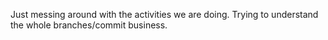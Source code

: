 Just messing around with the activities we are doing. Trying to understand the whole branches/commit business.
